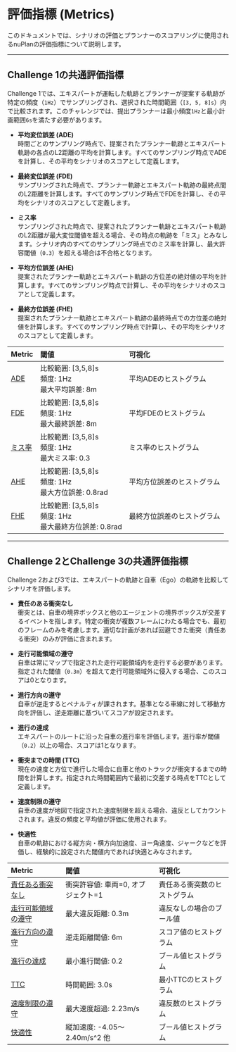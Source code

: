 # 評価指標 (Metrics)

このドキュメントでは、シナリオの評価とプランナーのスコアリングに使用されるnuPlanの評価指標について説明します。

---

## Challenge 1の共通評価指標

Challenge 1では、エキスパートが運転した軌跡とプランナーが提案する軌跡が特定の頻度（`1Hz`）でサンプリングされ、選択された時間範囲（`[3, 5, 8]s`）内で比較されます。このチャレンジでは、提出プランナーは最小頻度`1Hz`と最小計画範囲`6s`を満たす必要があります。

- **平均変位誤差 (ADE)**  
  時間ごとのサンプリング時点で、提案されたプランナー軌跡とエキスパート軌跡の各点のL2距離の平均を計算します。すべてのサンプリング時点でADEを計算し、その平均をシナリオのスコアとして定義します。

- **最終変位誤差 (FDE)**  
  サンプリングされた時点で、プランナー軌跡とエキスパート軌跡の最終点間のL2距離を計算します。すべてのサンプリング時点でFDEを計算し、その平均をシナリオのスコアとして定義します。

- **ミス率**  
  サンプリングされた時点で、提案されたプランナー軌跡とエキスパート軌跡のL2距離が最大変位閾値を超える場合、その時点の軌跡を「ミス」とみなします。シナリオ内のすべてのサンプリング時点でのミス率を計算し、最大許容閾値（`0.3`）を超える場合は不合格となります。

- **平均方位誤差 (AHE)**  
  提案されたプランナー軌跡とエキスパート軌跡の方位差の絶対値の平均を計算します。すべてのサンプリング時点で計算し、その平均をシナリオのスコアとして定義します。

- **最終方位誤差 (FHE)**  
  提案されたプランナー軌跡とエキスパート軌跡の最終時点での方位差の絶対値を計算します。すべてのサンプリング時点で計算し、その平均をシナリオのスコアとして定義します。

| Metric | 閾値 | 可視化 |
|:-------|:-----|:-------|
| [ADE](https://github.com/motional/nuplan-devkit/blob/master/nuplan/planning/metrics/evaluation_metrics/common/planner_expert_average_l2_error_within_bound.py) | 比較範囲: [3,5,8]s<br>頻度: 1Hz<br>最大平均誤差: 8m | 平均ADEのヒストグラム |
| [FDE](https://github.com/motional/nuplan-devkit/blob/master/nuplan/planning/metrics/evaluation_metrics/common/planner_expert_final_l2_error_within_bound.py) | 比較範囲: [3,5,8]s<br>頻度: 1Hz<br>最大最終誤差: 8m | 平均FDEのヒストグラム |
| [ミス率](https://github.com/motional/nuplan-devkit/blob/master/nuplan/planning/metrics/evaluation_metrics/common/planner_miss_rate_within_bound.py) | 比較範囲: [3,5,8]s<br>頻度: 1Hz<br>最大ミス率: 0.3 | ミス率のヒストグラム |
| [AHE](https://github.com/motional/nuplan-devkit/blob/master/nuplan/planning/metrics/evaluation_metrics/common/average_heading_error_within_bound.py) | 比較範囲: [3,5,8]s<br>頻度: 1Hz<br>最大方位誤差: 0.8rad | 平均方位誤差のヒストグラム |
| [FHE](https://github.com/motional/nuplan-devkit/blob/master/nuplan/planning/metrics/evaluation_metrics/common/final_heading_error_within_bound.py) | 比較範囲: [3,5,8]s<br>頻度: 1Hz<br>最大最終方位誤差: 0.8rad | 最終方位誤差のヒストグラム |

---

## Challenge 2とChallenge 3の共通評価指標

Challenge 2および3では、エキスパートの軌跡と自車（Ego）の軌跡を比較してシナリオを評価します。

- **責任のある衝突なし**  
  衝突とは、自車の境界ボックスと他のエージェントの境界ボックスが交差するイベントを指します。特定の衝突が複数フレームにわたる場合でも、最初のフレームのみを考慮します。適切な計画があれば回避できた衝突（責任ある衝突）のみが評価に含まれます。

- **走行可能領域の遵守**  
  自車は常にマップで指定された走行可能領域内を走行する必要があります。指定された閾値（`0.3m`）を超えて走行可能領域外に侵入する場合、このスコアは0となります。

- **進行方向の遵守**  
  自車が逆走するとペナルティが課されます。基準となる車線に対して移動方向を評価し、逆走距離に基づいてスコアが設定されます。

- **進行の達成**  
  エキスパートのルートに沿った自車の進行率を評価します。進行率が閾値（`0.2`）以上の場合、スコアは1となります。

- **衝突までの時間 (TTC)**  
  現在の速度と方位で進行した場合に自車と他のトラックが衝突するまでの時間を計算します。指定された時間範囲内で最初に交差する時点をTTCとして定義します。

- **速度制限の遵守**  
  自車の速度が地図で指定された速度制限を超える場合、違反としてカウントされます。違反の頻度と平均値が評価に使用されます。

- **快適性**  
  自車の軌跡における縦方向・横方向加速度、ヨー角速度、ジャークなどを評価し、経験的に設定された閾値内であれば快適とみなされます。

| Metric | 閾値 | 可視化 |
|:-------|:-----|:-------|
| [責任ある衝突なし](https://github.com/motional/nuplan-devkit/blob/master/nuplan/planning/metrics/evaluation_metrics/common/no_ego_at_fault_collisions.py) | 衝突許容値: 車両=0, オブジェクト=1 | 責任ある衝突数のヒストグラム |
| [走行可能領域の遵守](https://github.com/motional/nuplan-devkit/blob/master/nuplan/planning/metrics/evaluation_metrics/common/drivable_area_compliance.py) | 最大違反距離: 0.3m | 違反なしの場合のブール値 |
| [進行方向の遵守](https://github.com/motional/nuplan-devkit/blob/master/nuplan/planning/metrics/evaluation_metrics/common/driving_direction_compliance.py) | 逆走距離閾値: 6m | スコア値のヒストグラム |
| [進行の達成](https://github.com/motional/nuplan-devkit/blob/master/nuplan/planning/metrics/evaluation_metrics/common/ego_is_making_progress.py) | 最小進行閾値: 0.2 | ブール値ヒストグラム |
| [TTC](https://github.com/motional/nuplan-devkit/blob/master/nuplan/planning/metrics/evaluation_metrics/common/time_to_collision_within_bound.py) | 時間範囲: 3.0s | 最小TTCのヒストグラム |
| [速度制限の遵守](https://github.com/motional/nuplan-devkit/blob/master/nuplan/planning/metrics/evaluation_metrics/common/speed_limit_compliance.py) | 最大速度超過: 2.23m/s | 違反数のヒストグラム |
| [快適性](https://github.com/motional/nuplan-devkit/blob/master/nuplan/planning/metrics/evaluation_metrics/common/ego_is_comfortable.py) | 縦加速度: -4.05〜2.40m/s^2 他 | ブール値ヒストグラム |
